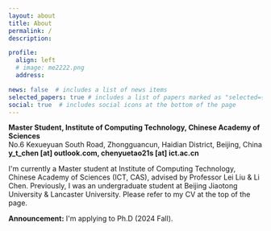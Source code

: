 ```yaml
---
layout: about
title: About
permalink: /
description: 

profile:
  align: left
  # image: me2222.png
  address: 

news: false  # includes a list of news items
selected_papers: true # includes a list of papers marked as "selected={true}"
social: true  # includes social icons at the bottom of the page
---
```


<b>Master Student, Institute of Computing Technology, Chinese Academy of Sciences</b><br>
No.6 Kexueyuan South Road, Zhongguancun, Haidian District, Beijing, China<br>
<b>y_t_chen [at] outlook.com, chenyuetao21s [at] ict.ac.cn</b><br>
<!-- [Wechat](http://jd92.wang/assets/img/wechat_public_account.jpg) || [Resume](https://www.jianguoyun.com/p/DagJaZEQjKnsBRjbkeAEIAA)  -->

I'm currently a Master student at Institute of Computing Technology, Chinese Academy of Sciences (ICT, CAS), advised by Professor Lei Liu & Li Chen. Previously,  I was an undergraduate student at Beijing Jiaotong University & Lancaster University. Please refer to my CV at the top of the page.

**Announcement:** I'm applying to Ph.D (2024 Fall).
